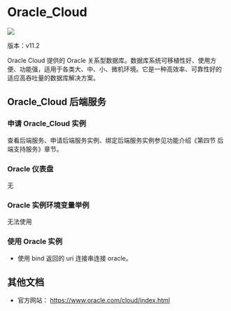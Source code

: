 # Oracle_Cloud

![](img/Oracle.gif) 

版本：v11.2

Oracle Cloud 提供的 Oracle 关系型数据库。数据库系统可移植性好、使用方便、功能强，适用于各类大、中、小、微机环境。它是一种高效率、可靠性好的 适应高吞吐量的数据库解决方案。

## Oracle_Cloud 后端服务

### 申请 Oracle_Cloud 实例

查看后端服务、申请后端服务实例、绑定后端服务实例参见功能介绍《第四节 后端支持服务》章节。

### Oracle 仪表盘

无

### Oracle 实例环境变量举例

无法使用

### 使用 Oracle 实例

- 使用 bind 返回的 uri 连接串连接 oracle。

## 其他文档

- 官方网站： https://www.oracle.com/cloud/index.html